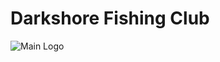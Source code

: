 # Darkshore Fishing Club

![Main Logo]([https://walrus.tusky.io/9Sa6tz3I-6Tifl0-C9XiDWz-2C5qXjVOMCMseP9JKPI](https://walrus.tusky.io/at4flnqLp77HsvP0UA4EikaPz_oClSioU6dAO19r0-E))

